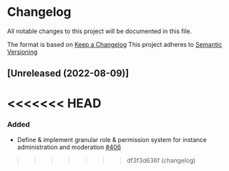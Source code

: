 # Changelog
All notable changes to this project will be documented in this file.

The format is based on [Keep a Changelog](https://keepachangelog.com/en/1.0.0/)
This project adheres to [Semantic Versioning](https://semver.org/spec/v2.0.0.html)

## [Unreleased (2022-08-09)]
<<<<<<< HEAD
=======
### Added
- Define & implement granular role & permission system for instance administration and moderation [#406](https://github.com/bonfire-networks/bonfire-app/issues/406) 
>>>>>>> df3f3d636f (changelog)

